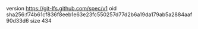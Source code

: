 version https://git-lfs.github.com/spec/v1
oid sha256:f74b61cf836f8eeb1e63e23fc550257d77d2b6a19da179ab5a2884aaf90d33d6
size 434
